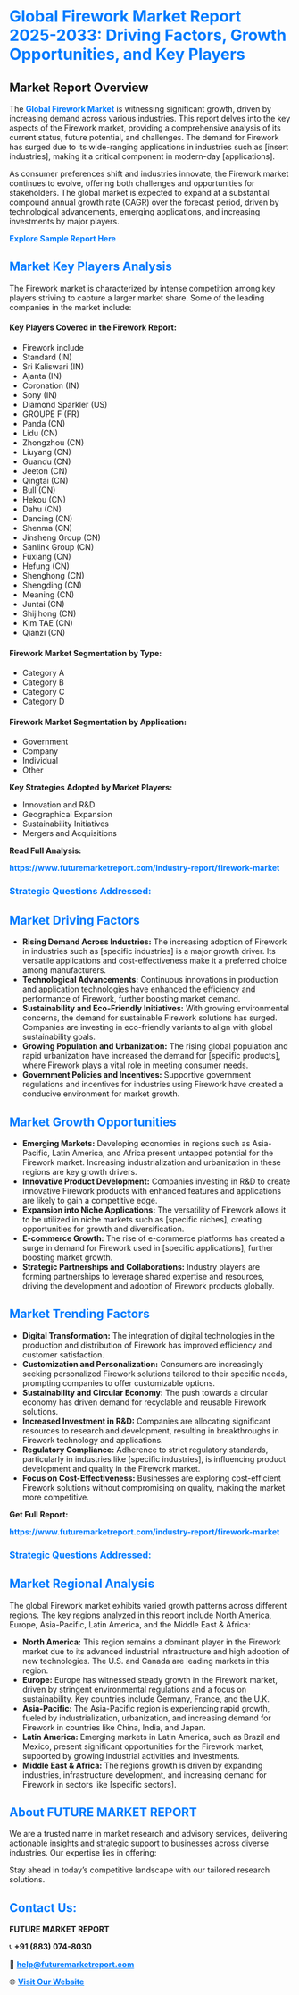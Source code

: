 <h1 style="color: #007BFF;">Global Firework Market Report 2025-2033: Driving Factors, Growth Opportunities, and Key Players</h1>

<section id="overview">
<h2>Market Report Overview</h2>
<p>The <a href="https://www.futuremarketreport.com/industry-report/firework-market" style="color: #007BFF; text-decoration: none;"><strong>Global Firework Market</strong></a> is witnessing significant growth, driven by increasing demand across various industries. This report delves into the key aspects of the Firework market, providing a comprehensive analysis of its current status, future potential, and challenges. The demand for Firework has surged due to its wide-ranging applications in industries such as [insert industries], making it a critical component in modern-day [applications].</p>
<p>As consumer preferences shift and industries innovate, the Firework market continues to evolve, offering both challenges and opportunities for stakeholders. The global market is expected to expand at a substantial compound annual growth rate (CAGR) over the forecast period, driven by technological advancements, emerging applications, and increasing investments by major players.</p>
</section>

<section id="overview">
<p><a href="https://www.futuremarketreport.com/request-sample/reportId=100771" style="color: #007BFF; text-decoration: none;"><strong>Explore Sample Report Here</strong></a></p>
</section>

<section id="key-players">
<h2 style="color: #007BFF;">Market Key Players Analysis</h2>
<p>The Firework market is characterized by intense competition among key players striving to capture a larger market share. Some of the leading companies in the market include:</p>
<h4>Key Players Covered in the Firework Report:</h4>
<ul><li>Firework include</li><li>Standard (IN)</li><li>Sri Kaliswari (IN)</li><li>Ajanta (IN)</li><li>Coronation (IN)</li><li>Sony (IN)</li><li>Diamond Sparkler (US)</li><li>GROUPE F (FR)</li><li>Panda (CN)</li><li>Lidu (CN)</li><li>Zhongzhou (CN)</li><li>Liuyang (CN)</li><li>Guandu (CN)</li><li>Jeeton (CN)</li><li>Qingtai (CN)</li><li>Bull (CN)</li><li>Hekou (CN)</li><li>Dahu (CN)</li><li>Dancing (CN)</li><li>Shenma (CN)</li><li>Jinsheng Group (CN)</li><li>Sanlink Group (CN)</li><li>Fuxiang (CN)</li><li>Hefung (CN)</li><li>Shenghong (CN)</li><li>Shengding (CN)</li><li>Meaning (CN)</li><li>Juntai (CN)</li><li>Shijihong (CN)</li><li>Kim TAE (CN)</li><li>Qianzi (CN)</li></ul>
<h4>Firework Market Segmentation by Type:</h4>
<ul><li>Category A</li><li>Category B</li><li>Category C</li><li>Category D</li></ul>

<h4>Firework Market Segmentation by Application:</h4>
<ul><li>Government</li><li>Company</li><li>Individual</li><li>Other</li></ul>
<p><strong>Key Strategies Adopted by Market Players:</strong></p>
<ul>
<li>Innovation and R&D</li>
<li>Geographical Expansion</li>
<li>Sustainability Initiatives</li>
<li>Mergers and Acquisitions</li>
</ul>
</section>

<section>
<p><strong>Read Full Analysis: </strong></p><a href="https://www.futuremarketreport.com/industry-report/firework-market" style="color: #007BFF; text-decoration: none;"><strong>https://www.futuremarketreport.com/industry-report/firework-market</strong></a>
<h3 style="color: #007BFF;">Strategic Questions Addressed:</h3>
</section>

<section id="driving-factors">
<h2 style="color: #007BFF;">Market Driving Factors</h2>
<ul>
<li><strong>Rising Demand Across Industries:</strong> The increasing adoption of Firework in industries such as [specific industries] is a major growth driver. Its versatile applications and cost-effectiveness make it a preferred choice among manufacturers.</li>
<li><strong>Technological Advancements:</strong> Continuous innovations in production and application technologies have enhanced the efficiency and performance of Firework, further boosting market demand.</li>
<li><strong>Sustainability and Eco-Friendly Initiatives:</strong> With growing environmental concerns, the demand for sustainable Firework solutions has surged. Companies are investing in eco-friendly variants to align with global sustainability goals.</li>
<li><strong>Growing Population and Urbanization:</strong> The rising global population and rapid urbanization have increased the demand for [specific products], where Firework plays a vital role in meeting consumer needs.</li>
<li><strong>Government Policies and Incentives:</strong> Supportive government regulations and incentives for industries using Firework have created a conducive environment for market growth.</li>
</ul>
</section>

<section id="growth-opportunities">
<h2 style="color: #007BFF;">Market Growth Opportunities</h2>
<ul>
<li><strong>Emerging Markets:</strong> Developing economies in regions such as Asia-Pacific, Latin America, and Africa present untapped potential for the Firework market. Increasing industrialization and urbanization in these regions are key growth drivers.</li>
<li><strong>Innovative Product Development:</strong> Companies investing in R&D to create innovative Firework products with enhanced features and applications are likely to gain a competitive edge.</li>
<li><strong>Expansion into Niche Applications:</strong> The versatility of Firework allows it to be utilized in niche markets such as [specific niches], creating opportunities for growth and diversification.</li>
<li><strong>E-commerce Growth:</strong> The rise of e-commerce platforms has created a surge in demand for Firework used in [specific applications], further boosting market growth.</li>
<li><strong>Strategic Partnerships and Collaborations:</strong> Industry players are forming partnerships to leverage shared expertise and resources, driving the development and adoption of Firework products globally.</li>
</ul>
</section>

<section id="trending-factors">
<h2 style="color: #007BFF;">Market Trending Factors</h2>
<ul>
<li><strong>Digital Transformation:</strong> The integration of digital technologies in the production and distribution of Firework has improved efficiency and customer satisfaction.</li>
<li><strong>Customization and Personalization:</strong> Consumers are increasingly seeking personalized Firework solutions tailored to their specific needs, prompting companies to offer customizable options.</li>
<li><strong>Sustainability and Circular Economy:</strong> The push towards a circular economy has driven demand for recyclable and reusable Firework solutions.</li>
<li><strong>Increased Investment in R&D:</strong> Companies are allocating significant resources to research and development, resulting in breakthroughs in Firework technology and applications.</li>
<li><strong>Regulatory Compliance:</strong> Adherence to strict regulatory standards, particularly in industries like [specific industries], is influencing product development and quality in the Firework market.</li>
<li><strong>Focus on Cost-Effectiveness:</strong> Businesses are exploring cost-efficient Firework solutions without compromising on quality, making the market more competitive.</li>
</ul>
</section>

<section>
<p><strong>Get Full Report: </strong></p><a href="https://www.futuremarketreport.com/industry-report/firework-market" style="color: #007BFF; text-decoration: none;"><strong>https://www.futuremarketreport.com/industry-report/firework-market</strong></a>
<h3 style="color: #007BFF;">Strategic Questions Addressed:</h3>
</section>


<section id="regional-analysis">
<h2 style="color: #007BFF;">Market Regional Analysis</h2>
<p>The global Firework market exhibits varied growth patterns across different regions. The key regions analyzed in this report include North America, Europe, Asia-Pacific, Latin America, and the Middle East & Africa:</p>
<ul>
<li><strong>North America:</strong> This region remains a dominant player in the Firework market due to its advanced industrial infrastructure and high adoption of new technologies. The U.S. and Canada are leading markets in this region.</li>
<li><strong>Europe:</strong> Europe has witnessed steady growth in the Firework market, driven by stringent environmental regulations and a focus on sustainability. Key countries include Germany, France, and the U.K.</li>
<li><strong>Asia-Pacific:</strong> The Asia-Pacific region is experiencing rapid growth, fueled by industrialization, urbanization, and increasing demand for Firework in countries like China, India, and Japan.</li>
<li><strong>Latin America:</strong> Emerging markets in Latin America, such as Brazil and Mexico, present significant opportunities for the Firework market, supported by growing industrial activities and investments.</li>
<li><strong>Middle East & Africa:</strong> The region’s growth is driven by expanding industries, infrastructure development, and increasing demand for Firework in sectors like [specific sectors].</li>
</ul>
</section>

<footer>
<h2 style="color: #007BFF;">About FUTURE MARKET REPORT</h2>
<p>We are a trusted name in market research and advisory services, delivering actionable insights and strategic support to businesses across diverse industries. Our expertise lies in offering:</p>

<p>Stay ahead in today’s competitive landscape with our tailored research solutions.</p>

<h2 style="color: #007BFF;">Contact Us:</h2>
<p><strong>FUTURE MARKET REPORT</strong></p>
<p>📞 <strong>+91 (883) 074-8030</strong></p>
<p>📧 <strong><a href="mailto:help@futuremarketreport.com" style="color: #007BFF;">help@futuremarketreport.com</a></strong></p>
<p>🌐 <strong><a href="https://www.futuremarketreport.com/" style="color: #007BFF;">Visit Our Website</a></strong></p>
</footer>